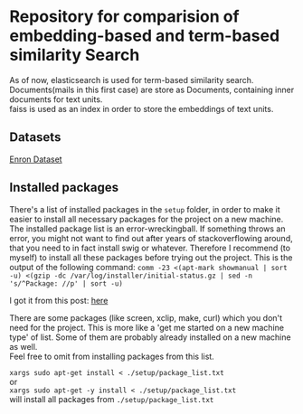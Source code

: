 # Repository for comparision of embedding-based and term-based similarity Search

As of now, elasticsearch is used for term-based similarity search. Documents(mails in this first case) are store as Documents, containing inner documents for text units.  
faiss is used as an index in order to store the embeddings of text units. 


## Datasets
[Enron Dataset](https://www.cs.cmu.edu/~enron/enron_mail_20150507.tar.gz)

## Installed packages  
There's a list of installed packages in the `setup` folder, in order to make it easier to install all necessary packages for the project on a new machine.  
The installed package list is an error-wreckingball. If something throws an error, you might not want
to find out after years of stackoverflowing around, that you need to in fact install swig or whatever.
Therefore I recommend (to myself) to install all these packages before trying out the project.
This is the output of the following command:
`comm -23 <(apt-mark showmanual | sort -u) <(gzip -dc /var/log/installer/initial-status.gz | sed -n 's/^Package: //p' | sort -u)`

I got it from this post: [here](https://askubuntu.com/questions/2389/generating-list-of-manually-installed-packages-and-querying-individual-packages)


There are some packages (like screen, xclip, make, curl) which you don't need for the project. This is more like a 
'get me started on a new machine type' of list. Some of them are probably already installed on a new machine as well.  
Feel free to omit from installing packages from this list.  

`xargs sudo apt-get install < ./setup/package_list.txt`  
or   
`xargs sudo apt-get -y install < ./setup/package_list.txt`  
will install all packages from `./setup/package_list.txt`

